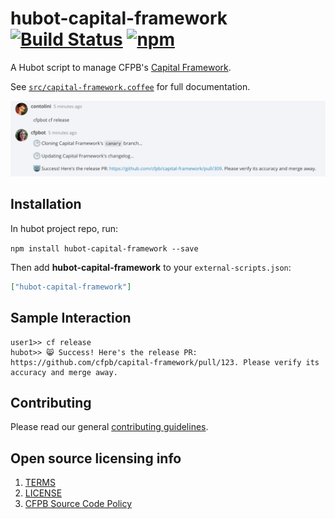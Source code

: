 # hubot-capital-framework [![Build Status](https://img.shields.io/travis/cfpb/hubot-capital-framework.svg?maxAge=2592000&style=flat-square)](https://travis-ci.org/cfpb/hubot-capital-framework) [![npm](https://img.shields.io/npm/v/hubot-capital-framework.svg?maxAge=2592000&style=flat-square)](https://www.npmjs.com/package/hubot-capital-framework)

A Hubot script to manage CFPB's [Capital Framework](https://github.com/cfpb/capital-framework).

See [`src/capital-framework.coffee`](src/capital-framework.coffee) for full documentation.

![hubot-capital-framework screenshot](screenshot.png)

## Installation

In hubot project repo, run:

`npm install hubot-capital-framework --save`

Then add **hubot-capital-framework** to your `external-scripts.json`:

```json
["hubot-capital-framework"]
```

## Sample Interaction

```
user1>> cf release
hubot>> 😸 Success! Here's the release PR: https://github.com/cfpb/capital-framework/pull/123. Please verify its accuracy and merge away.
```

## Contributing

Please read our general [contributing guidelines](CONTRIBUTING.md).

## Open source licensing info
1. [TERMS](TERMS.md)
2. [LICENSE](LICENSE)
3. [CFPB Source Code Policy](https://github.com/cfpb/source-code-policy/)
